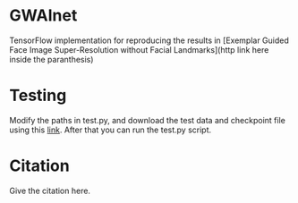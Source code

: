 # GWAInet

TensorFlow implementation for reproducing the results in [Exemplar Guided Face Image Super-Resolution without Facial Landmarks](http link here inside the paranthesis)

# Testing

Modify the paths in test.py, and download the test data and checkpoint file using this [link](https://drive.google.com/open?id=1zBgJGovdOb8Mzyp_Uftznm8Cx97RChZG). After that you can run the test.py script.

# Citation

Give the citation here.
